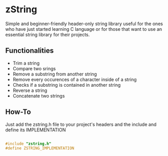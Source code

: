 # zString 
Simple and beginner-friendly header-only string library useful for the ones who have just started learning C language or for those that want to use an essential string library for their projects.

## Functionalities 

* Trim a string
* Compare two srings
* Remove a substring from another string
* Remove every occurences of a character inside of a string
* Checks if a substring is contained in another string
* Reverse a string
* Concatenate two strings

## How-To
Just add the zstring.h file to your project's headers and the include and define its IMPLEMENTATION 

```c

#include "zstring.h"
#define ZSTRING_IMPLEMENTATION

```
 
